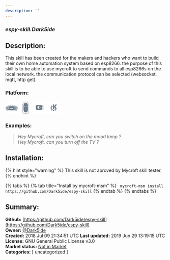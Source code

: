 ```yaml
---
description: ''
---
```


### _espy-skill.Dark5ide_  
## Description:  
This skill has been created for the makers and hackers who want to build their own home automation system based on esp8266. the purpose of this skill is to be able to use mycroft to send commands to all esp8266s on the local network. the communication protocol can be selected (websocket, mqtt, http get).  
  
  
### Platform:  
 ![Mark I](../.gitbook/assets/mark-1-icon.png)  ![Mark II](../.gitbook/assets/mark-2-icon.png)  ![Picroft](../.gitbook/assets/picroft-icon.png)  ![plasmoid](../.gitbook/assets/kde.png)   
### Examples:  
> _Hey Mycroft, can you switch on the mood lamp ?_  
> _Hey Mycroft, can you turn off the TV ?_  
  
## Installation:  
{% hint style="warning" %}
This skill is not aproved by Mycroft skill tester.
{% endhint %}
    
{% tabs %}
{% tab title="Install by mycroft-msm" %}
``` mycroft-msm install https://github.com/Dark5ide/espy-skill```
{% endtab %}
  {% endtabs %}
    
## Summary:  
**Github:** [https://github.com/Dark5ide/espy-skill](https://github.com/Dark5ide/espy-skill)  
**Owner:** [@Dark5ide](https://github.com/Dark5ide)  
**Created:** 2018 Jul 09 21:34:51 UTC  **Last updated:** 2019 Jun 29 13:19:15 UTC  
**License:** GNU General Public License v3.0  
**Market status:** [Not in Market](https://market.mycroft.ai/skill/)  
**Categories:** [ uncategorized ]   
